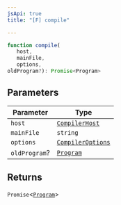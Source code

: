 ```yaml
---
jsApi: true
title: "[F] compile"

---
```

```ts
function compile(
   host, 
   mainFile, 
   options, 
oldProgram?): Promise<Program>
```

## Parameters

| Parameter | Type |
| ------ | ------ |
| `host` | [`CompilerHost`](../interfaces/CompilerHost.md) |
| `mainFile` | `string` |
| `options` | [`CompilerOptions`](../interfaces/CompilerOptions.md) |
| `oldProgram`? | [`Program`](../interfaces/Program.md) |

## Returns

`Promise`<[`Program`](../interfaces/Program.md)\>
